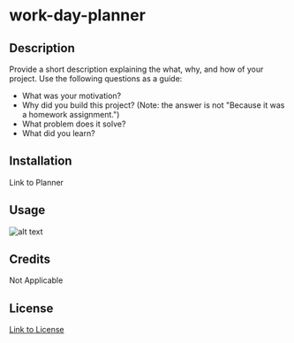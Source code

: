 # work-day-planner
## Description
Provide a short description explaining the what, why, and how of your project. Use the following questions as a guide:
- What was your motivation?
- Why did you build this project? (Note: the answer is not "Because it was a homework assignment.")
- What problem does it solve?
- What did you learn?

## Installation
Link to Planner
## Usage
![alt text](assets/images/screenshot.png)
## Credits
Not Applicable
## License
[Link to License](LICENSE)
